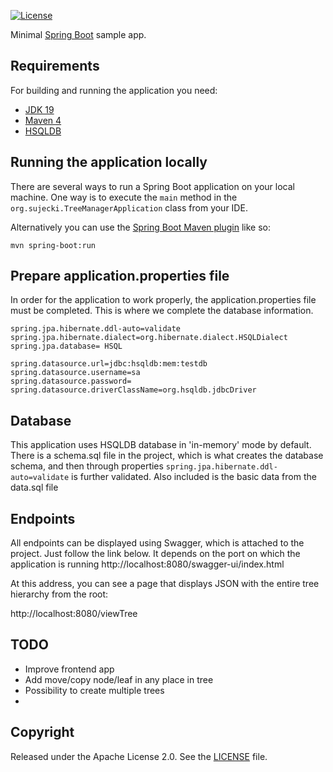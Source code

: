 [![License](http://img.shields.io/:license-apache-blue.svg)](http://www.apache.org/licenses/LICENSE-2.0.html)

Minimal [Spring Boot](http://projects.spring.io/spring-boot/) sample app.

## Requirements

For building and running the application you need:

- [JDK 19](https://www.oracle.com/java/technologies/javase/jdk19-archive-downloads.html)
- [Maven 4](https://maven.apache.org)
- [HSQLDB](https://hsqldb.org/)

## Running the application locally

There are several ways to run a Spring Boot application on your local machine. One way is to execute the `main` method in the `org.sujecki.TreeManagerApplication` class from your IDE.

Alternatively you can use the [Spring Boot Maven plugin](https://docs.spring.io/spring-boot/docs/current/reference/html/build-tool-plugins-maven-plugin.html) like so:

```shell
mvn spring-boot:run
```

## Prepare application.properties file

In order for the application to work properly, the application.properties file must be completed. This is where we complete the database information.
```shell
spring.jpa.hibernate.ddl-auto=validate
spring.jpa.hibernate.dialect=org.hibernate.dialect.HSQLDialect
spring.jpa.database= HSQL

spring.datasource.url=jdbc:hsqldb:mem:testdb
spring.datasource.username=sa
spring.datasource.password=
spring.datasource.driverClassName=org.hsqldb.jdbcDriver
```
## Database

This application uses HSQLDB database in 'in-memory' mode by default.
There is a schema.sql file in the project, which is what creates the database schema, and then through properties ```spring.jpa.hibernate.ddl-auto=validate``` is further validated.
Also included is the basic data from the data.sql file

## Endpoints

All endpoints can be displayed using Swagger, which is attached to the project. Just follow the link below. It depends on the port on which the application is running
http://localhost:8080/swagger-ui/index.html

At this address, you can see a page that displays JSON with the entire tree hierarchy from the root:

http://localhost:8080/viewTree

## TODO
* Improve frontend app 
* Add move/copy node/leaf in any place in tree
* Possibility to create multiple trees
* 
## Copyright

Released under the Apache License 2.0. See the [LICENSE](https://github.com/codecentric/springboot-sample-app/blob/master/LICENSE) file.